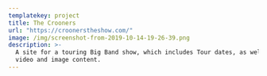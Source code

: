 ```yaml
---
templatekey: project
title: The Crooners
url: "https://croonerstheshow.com/"
image: /img/screenshot-from-2019-10-14-19-26-39.png
description: >-
  A site for a touring Big Band show, which includes Tour dates, as well as
  video and image content.
---
```

